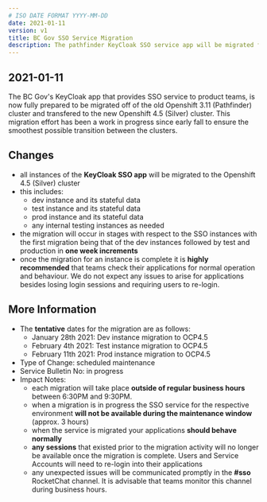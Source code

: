 ```yaml
---
# ISO DATE FORMAT YYYY-MM-DD
date: 2021-01-11
version: v1
title: BC Gov SSO Service Migration
description: The pathfinder KeyCloak SSO service app will be migrated from the OCP 3 Platform to OCP 4 Silver cluster. 
---
```


## 2021-01-11

The BC Gov's KeyCloak app that provides SSO service to product teams, is now fully prepared to be migrated off of the old Openshift 3.11 (Pathfinder) cluster and transfered to the new Openshift 4.5 (Silver) cluster. This migration effort has been a work in progress since early fall to ensure the smoothest possible transition between the clusters.  

## Changes

- all instances of the **KeyCloak SSO app** will be migrated to the Openshift 4.5 (Silver) cluster
- this includes:
  - dev instance and its stateful data
  - test instance and its stateful data
  - prod instance and its stateful data
  - any internal testing instances as needed
- the migration will occur in stages with respect to the SSO instances with the first migration being that of the dev instances followed by test and production in **one week increments** 
- once the migration for an instance is complete it is __highly recommended__ that teams check their applications for normal operation and behaviour. We do not expect any issues to arise for applications besides losing login sessions and requiring users to re-login.

## More Information
- The __tentative__ dates for the migration are as follows:
  - January 28th 2021: Dev instance migration to OCP4.5
  - February 4th 2021: Test instance migration to OCP4.5
  - February 11th 2021: Prod instance migration to OCP4.5
- Type of Change: scheduled maintenance
- Service Bulletin No: in progress
- Impact Notes:
  - each migration will take place __outside of regular business hours__ between 6:30PM and 9:30PM.
  - when a migration is in progress the SSO service for the respective environment __will not be available during the maintenance window__ (approx. 3 hours)
  - when the service is migrated your applications __should behave normally__
  - __any sessions__ that existed prior to the migration activity will no longer be available once the migration is complete. Users and Service Accounts will need to re-login into their applications
  - any unexpected issues will be communicated promptly in the **#sso** RocketChat channel. It is advisable that teams monitor this channel during business hours.
 
